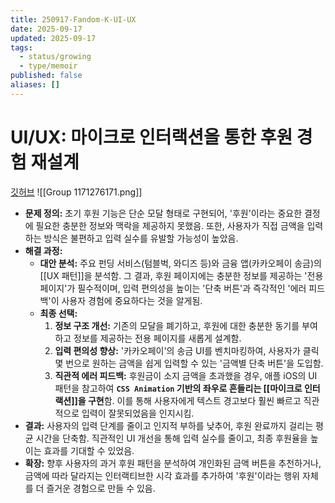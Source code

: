 ```yaml
---
title: 250917-Fandom-K-UI-UX
date: 2025-09-17
updated: 2025-09-17
tags:
  - status/growing
  - type/memoir
published: false
aliases: []
---
```

# UI/UX: 마이크로 인터랙션을 통한 후원 경험 재설계
[깃허브](https://github.com/KingsMinn/Fandom-K?tab=readme-ov-file#uiux-%EB%A7%88%EC%9D%B4%ED%81%AC%EB%A1%9C-%EC%9D%B8%ED%84%B0%EB%9E%99%EC%85%98%EC%9D%84-%ED%86%B5%ED%95%9C-%ED%9B%84%EC%9B%90-%EA%B2%BD%ED%97%98-%EC%9E%AC%EC%84%A4%EA%B3%84)
![[Group 1171276171.png]]
- **문제 정의:** 초기 후원 기능은 단순 모달 형태로 구현되어, '후원'이라는 중요한 결정에 필요한 충분한 정보와 맥락을 제공하지 못했음. 또한, 사용자가 직접 금액을 입력하는 방식은 불편하고 입력 실수를 유발할 가능성이 높았음.
- **해결 과정:**
    - **대안 분석:** 주요 펀딩 서비스(텀블벅, 와디즈 등)와 금융 앱(카카오페이 송금)의 [[UX 패턴]]을 분석함. 그 결과, 후원 페이지에는 충분한 정보를 제공하는 '전용 페이지'가 필수적이며, 입력 편의성을 높이는 '단축 버튼'과 즉각적인 '에러 피드백'이 사용자 경험에 중요하다는 것을 알게됨.
    - **최종 선택:**
        1. **정보 구조 개선:** 기존의 모달을 폐기하고, 후원에 대한 충분한 동기를 부여하고 정보를 제공하는 전용 페이지를 새롭게 설계함.
        2. **입력 편의성 향상:** '카카오페이'의 송금 UI를 벤치마킹하여, 사용자가 클릭 몇 번으로 원하는 금액을 쉽게 입력할 수 있는 '금액별 단축 버튼'을 도입함.
        3. **직관적 에러 피드백:** 후원금이 소지 금액을 초과했을 경우, 애플 iOS의 UI 패턴을 참고하여 **`CSS Animation` 기반의 좌우로 흔들리는 [[마이크로 인터랙션]]을 구현**함. 이를 통해 사용자에게 텍스트 경고보다 훨씬 빠르고 직관적으로 입력이 잘못되었음을 인지시킴.
- **결과:** 사용자의 입력 단계를 줄이고 인지적 부하를 낮추어, 후원 완료까지 걸리는 평균 시간을 단축함. 직관적인 UI 개선을 통해 입력 실수를 줄이고, 최종 후원율을 높이는 효과를 기대할 수 있었음.
- **확장:** 향후 사용자의 과거 후원 패턴을 분석하여 개인화된 금액 버튼을 추천하거나, 금액에 따라 달라지는 인터랙티브한 시각 효과를 추가하여 '후원'이라는 행위 자체를 더 즐거운 경험으로 만들 수 있음.
